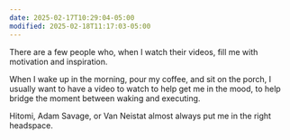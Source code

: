 ```yaml
---
date: 2025-02-17T10:29:04-05:00
modified: 2025-02-18T11:17:03-05:00
---
```


There are a few people who, when I watch their videos, fill me with motivation and inspiration.

When I wake up in the morning, pour my coffee, and sit on the porch, I usually want to have a video to watch to help get me in the mood, to help bridge the moment between waking and executing.

Hitomi, Adam Savage, or Van Neistat almost always put me in the right headspace.